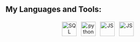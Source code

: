 ## My Languages and Tools:
<p align="center">
<img src="https://img.shields.io/badge/sqlite-%2307405e.svg?style=for-the-badge&logo=sqlite&logoColor=white" alt="SQL" height="40" style="vertical-align:top; margin:4px">   
<img src="https://img.shields.io/badge/C%2B%2B-00599C?style=for-the-badge&logo=c%2B%2B&logoColor=white" alt="python" height="40" style="vertical-align:top; margin:4px"> 
<img src="https://img.shields.io/badge/python-3670A0?style=for-the-badge&logo=python&logoColor=ffdd54" alt="JS" height="40" style="vertical-align:top; margin:4px">
<!-- <img src="https://img.shields.io/badge/java-%23ED8B00.svg?style=for-the-badge&logo=openjdk&logoColor=white" alt="JAVA" height="40" style="vertical-align:top; margin:4px"> -->
<!-- <img src="https://img.shields.io/badge/PHP-777BB4?style=for-the-badge&logo=php&logoColor=white" alt="PHP" height="40" style="vertical-align:top; margin:4px"> -->
<img src="https://img.shields.io/badge/javascript-%23323330.svg?style=for-the-badge&logo=javascript&logoColor=%23F7DF1E" alt="JS" height="40" style="vertical-align:top; margin:4px">

</p>
